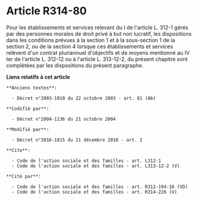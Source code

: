 # Article R314-80

Pour les établissements et services relevant du I de l'article L. 312-1 gérés par des personnes morales de droit privé à but
non lucratif, les dispositions dans les conditions prévues à la section 1 et à la sous-section 1 de la section 2, ou de la
section 4 lorsque ces établissements et services relèvent d'un contrat pluriannuel d'objectifs et de moyens mentionné au IV
ter de l'article L. 312-12 ou à l'article L. 313-12-2, du présent chapitre sont complétées par les dispositions du présent
paragraphe.

**Liens relatifs à cet article**

	**Anciens textes**:

	  - Décret n°2003-1010 du 22 octobre 2003 - art. 81 (Ab)

	**Codifié par**:

	  - Décret n°2004-1136 du 21 octobre 2004

	**Modifié par**:

	  - Décret n°2016-1815 du 21 décembre 2016 - art. 2

	**Cite**:

	  - Code de l'action sociale et des familles - art. L312-1
	  - Code de l'action sociale et des familles - art. L313-12-2 (V)

	**Cité par**:

	  - Code de l'action sociale et des familles - art. R312-194-16 (VD)
	  - Code de l'action sociale et des familles - art. R314-226 (V)
